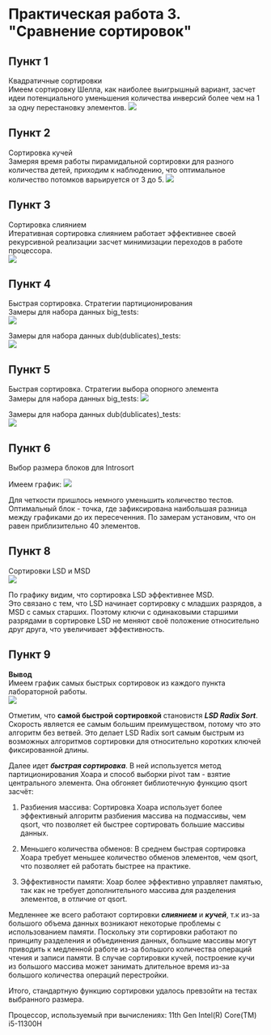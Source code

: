 # Практическая работа 3. "Cравнение сортировок"

## Пункт 1
Квадратичные сортировки  
Имеем сортировку Шелла, как наиболее выигрышный вариант, засчет идеи потенциального уменьшения количества инверсий более чем на 1 за одну перестановку элементов. 
![](Lab3/1/Quadratic_results/Quadratic.png)

## Пункт 2
Сортировка кучей  
Замеряя время работы пирамидальной сортировки для разного количества детей, приходим к наблюдению, что оптимальное количество потомков варьируется от 3 до 5. 
![](Lab3/2/Heap_results/Combined.png)

## Пункт 3
Сортировка слиянием  
Итеративная сортировка слиянием работает эффективнее своей рекурсивной реализации засчет минимизации переходов в работе процессора.  
![](Lab3/3/Merge_results/Merge.png)

## Пункт 4
Быстрая сортировка. Стратегии партиционирования  
Замеры для набора данных big_tests:  
![](Lab3/4/QSort_results/big/QSort_big.png)

Замеры для набора данных dub(dublicates)_tests:  
![](Lab3/4/QSort_results/dub/QSort_dub.png)


## Пункт 5
Быстрая сортировка. Стратегии выбора опорного элемента  
Замеры для набора данных big_tests: 
![](Lab3/5/Pivot_results/big/Pivot_big.png)

Замеры для набора данных dub(dublicates)_tests:    
![](Lab3/5/Pivot_results/dub/Pivot_dub.png)

## Пункт 6
Выбор размера блоков для Introsort  

Имеем график:
![](Lab3/6/into_blocks.png)


Для четкости пришлось немного уменьшить количество тестов. Оптимальный блок - точка, где зафиксирована наибольшая разница между графиками до их пересеченния. По замерам установим, что он равен приблизительно 40 элементов.


## Пункт 8
Сортировки LSD и MSD  
![](Lab3/8/Radix_results/Radix.png)


По графику видим, что сортировка LSD эффективнее MSD.  
Это связано с тем, что LSD начинает сортировку с младших разрядов, а MSD с самых старших. Поэтому ключи с одинаковыми старшими разрядами в сортировке LSD не меняют своё положение относительно друг друга, что увеличивает эффективность.

## Пункт 9
**Вывод**  
Имеем график самых быстрых сортировок из каждого пункта лабораторной работы.  
![](Lab3/9/Results/point_9.png)

Отметим, что **самой быстрой сортировкой** становистя ***LSD Radix Sort***.
Скорость является ее самым большим преимуществом, потому что это алгоритм без ветвей. Это делает LSD Radix sort самым быстрым из возможных алгоритмов сортировки для относительно коротких ключей фиксированной длины.

Далее идет ***быстрая сортировка***. В ней используется метод партиционирования Хоара и способ выборки pivot там - взятие центрального элемента.
Она обгоняет библиотечную функцию qsort засчёт:
1) Разбиения массива: Сортировка Хоара использует более эффективный алгоритм разбиения массива на подмассивы, чем qsort, что позволяет ей быстрее сортировать большие массивы данных.

2) Меньшего количества обменов: В среднем быстрая сортировка Хоара требует меньшее количество обменов элементов, чем qsort, что позволяет ей работать быстрее на практике.

3) Эффективности памяти: Хоар более эффективно управляет памятью, так как не требует дополнительного массива для разделения элементов, в отличие от qsort.

Медленнее же всего работают сортировки ***слиянием*** и ***кучей***, т.к из-за большого объема данных возникают некоторые проблемы с использованием памяти. Поскольку эти сортировки работают по принципу разделения и объединения данных, большие массивы могут приводить к медленной работе из-за большого количества операций чтения и записи памяти. 
В случае сортировки кучей, построение кучи из большого массива может занимать длительное время из-за большого количества операций перестройки.

Итого, стандартную функцию сортировки удалось превзойти на тестах выбранного размера.

Процессор, используемый при вычислениях: 11th Gen Intel(R) Core(TM) i5-11300H
